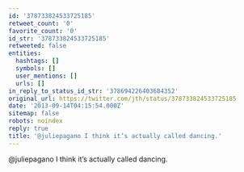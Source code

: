```yaml
---
id: '378733824533725185'
retweet_count: '0'
favorite_count: '0'
id_str: '378733824533725185'
retweeted: false
entities:
  hashtags: []
  symbols: []
  user_mentions: []
  urls: []
in_reply_to_status_id_str: '378694226403684352'
original_url: https://twitter.com/jth/status/378733824533725185
date: '2013-09-14T04:15:54.000Z'
sitemap: false
robots: noindex
reply: true
title: '@juliepagano I think it’s actually called dancing.'
---
```


@juliepagano I think it’s actually called dancing.